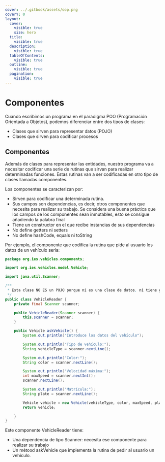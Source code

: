 ```yaml
---
cover: ../.gitbook/assets/oop.png
coverY: 0
layout:
  cover:
    visible: true
    size: hero
  title:
    visible: true
  description:
    visible: true
  tableOfContents:
    visible: true
  outline:
    visible: true
  pagination:
    visible: true
---
```


# Componentes

Cuando escribimos un programa en el paradigma POO (Programación Orientada a Objetos), podemos diferenciar entre dos tipos de clases:

* Clases que sirven para representar datos (POJO)
* Clases que sirven para codificar procesos

## Componentes

Además de clases para representar las entidades, nuestro programa va a necesitar codificar una serie de rutinas que sirvan para realizar determinadas funciones. Estas rutinas van a ser codificadas en otro tipo de clases llamadas componentes.

Los componentes se caracterizan por:

* Sirven para codificar una determinada rutina.
* Sus campos son dependencias, es decir, otros componentes que necesita para realizar su trabajo. Se considera una buena práctica que los campos de los componentes sean inmutables, esto se consigue añadiendo la palabra final
* Tiene un constructor en el que recibe instancias de sus dependencias
* No define getters ni setters
* No define hashCode, equals ni toString

Por ejemplo, el componente que codifica la rutina que pide al usuario los datos de un vehículo sería:

```java
package org.ies.vehicles.components;

import org.ies.vehicles.model.Vehicle;

import java.util.Scanner;

/**
 * Esta clase NO ES un POJO porque ni es una clase de datos, ni tiene getters y setters
 */
public class VehicleReader {
    private final Scanner scanner;

    public VehicleReader(Scanner scanner) {
        this.scanner = scanner;
    }

    public Vehicle askVehicle() {
        System.out.println("Introduce los datos del vehículo");

        System.out.println("Tipo de vehículo:");
        String vehicleType = scanner.nextLine();

        System.out.println("Color:");
        String color = scanner.nextLine();

        System.out.println("Velocidad máxima:");
        int maxSpeed = scanner.nextInt();
        scanner.nextLine();

        System.out.println("Matrícula:");
        String plate = scanner.nextLine();

        Vehicle vehicle = new Vehicle(vehicleType, color, maxSpeed, plate);
        return vehicle;

    }
}

```

Este componente VehicleReader tiene:

* Una dependencia de tipo Scanner: necesita ese componente para realizar su trabajo
* Un métood askVehicle que implementa la rutina de pedir al usuario un vehículo.
